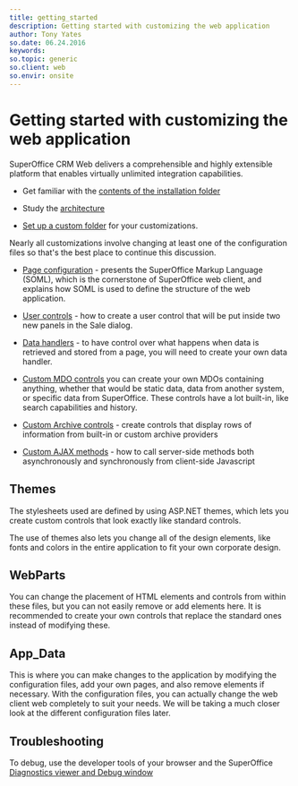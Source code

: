 ```yaml
---
title: getting_started       
description: Getting started with customizing the web application
author: Tony Yates
so.date: 06.24.2016
keywords:
so.topic: generic
so.client: web
so.envir: onsite
---
```


# Getting started with customizing the web application

SuperOffice CRM Web delivers a comprehensible and highly extensible platform that enables virtually unlimited integration capabilities.

* Get familiar with the [contents of the installation folder][1]

* Study the [architecture][3]

* [Set up a custom folder][4] for your customizations.

Nearly all customizations involve changing at least one of the configuration files so that's the best place to continue this discussion.

* [Page configuration][1] - presents the SuperOffice Markup Language (SOML), which is the cornerstone of SuperOffice web client, and explains how SOML is used to define the structure of the web application.

* [User controls][2] - how to create a user control that will be put inside two new panels in the Sale dialog.

* [Data handlers][3] - to have control over what happens when data is retrieved and stored from a page, you will need to create your own data handler.

* [Custom MDO controls][4] you can create your own MDOs containing anything, whether that would be static data, data from another system, or specific data from SuperOffice. These controls have a lot built-in, like search capabilities and history.

* [Custom Archive controls][5] - create controls that display rows of information from built-in or custom archive providers

* [Custom AJAX methods][6] - how to call server-side methods both asynchronously and synchronously from client-side Javascript

## Themes

The stylesheets used are defined by using ASP.NET themes, which lets you create custom controls that look exactly like standard controls.

The use of themes also lets you change all of the design elements, like fonts and colors in the entire application to fit your own corporate design.

## WebParts

You can change the placement of HTML elements and controls from within these files, but you can not easily remove or add elements here. It is recommended to create your own controls that replace the standard ones instead of modifying these.

## App_Data

This is where you can make changes to the application by modifying the configuration files, add your own pages, and also remove elements if necessary. With the configuration files, you can actually change the web client web completely to suit your needs. We will be taking a much closer look at the different configuration files later.

## Troubleshooting

To debug, use the developer tools of your browser and the SuperOffice [Diagnostics viewer and Debug window][2]

<!-- Referenced links -->
[1]: folder-structure.md
[2]: debug.md
[3]: architecture.md
[4]: set-up-custom-folder.md
[1]: ../pagebuilder/config/index.md
[2]: ../tutorials/tutorial-1.md
[3]: ../pagebuilder/datahandlers.md
[4]: ../pagebuilder/usercontrols/lists/create-custom-mdo-controls.md
[5]: ../pagebuilder/usercontrols/archives/create-custom-archive-control.md
[6]: ../custom-ajax-methods.md

<!-- Referenced images -->

